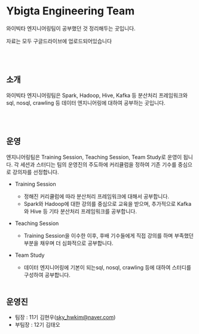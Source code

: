 # Ybigta Engineering Team
<p>와이빅타 엔지니어링팀이 공부했던 것 정리해두는 곳입니다.</p>
<p>자료는 모두 구글드라이브에 업로드되어있습니다</p>
<br></br>

## 소개
<p>와이빅타 엔지니어링팀은 Spark, Hadoop, Hive, Kafka 등 분산처리 프레임워크와 sql, nosql, crawling 등 데이터 엔지니어링에 대하여 공부하는 곳입니다.</p>
<br></br>

## 운영 
<p>엔지니어링팀은 Training Session, Teaching Session, Team Study로 운영이 됩니다. 각 세션과 스터디는 팀의 운영진의 주도하에 커리큘럼을 정하여 기존 기수를 중심으로 강의자를 선정합니다.</p>

- Training Session
    - 정해진 커리큘럼에 따라 분산처리 프레임워크에 대해서 공부합니다.
    - Spark와 Hadoop에 대한 강의를 중심으로 교육을 받으며, 추가적으로 Kafka와 Hive 등 기타 분산처리 프레임워크를 공부합니다.
    
- Teaching Session
    - Training Session을 이수한 이후, 후배 기수들에게 직접 강의를 하며 부족했던 부분을 채우며 더 심화적으로 공부합니다.

- Team Study 
    - 데이터 엔지니어링에 기본이 되는sql, nosql, crawling 등에 대하여 스터디를 구성하여 공부합니다.
<br></br>

## 운영진
- 팀장 : 11기 김현우(sky_hwkim@naver.com)
- 부팀장 : 12기 김태오
